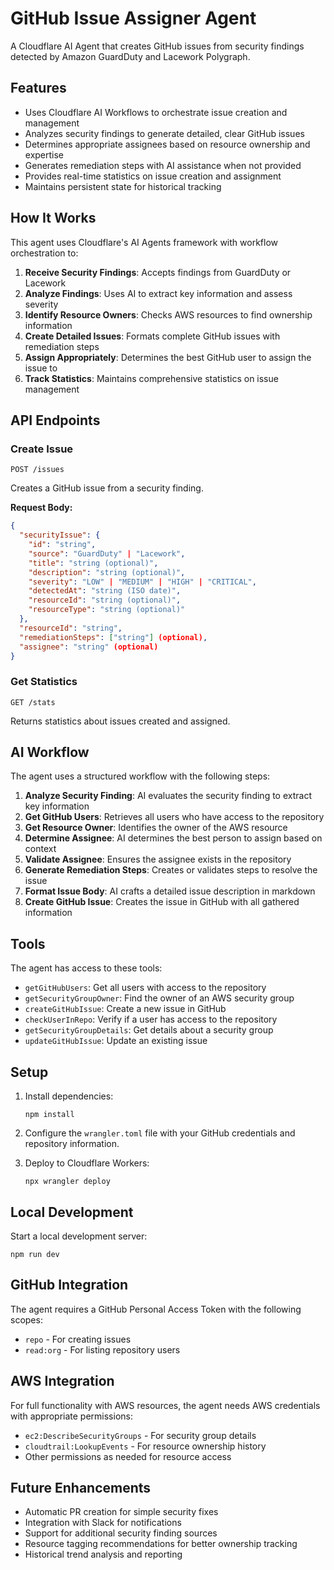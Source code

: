 # GitHub Issue Assigner Agent

A Cloudflare AI Agent that creates GitHub issues from security findings detected by Amazon GuardDuty and Lacework Polygraph.

## Features

- Uses Cloudflare AI Workflows to orchestrate issue creation and management
- Analyzes security findings to generate detailed, clear GitHub issues
- Determines appropriate assignees based on resource ownership and expertise
- Generates remediation steps with AI assistance when not provided
- Provides real-time statistics on issue creation and assignment
- Maintains persistent state for historical tracking

## How It Works

This agent uses Cloudflare's AI Agents framework with workflow orchestration to:

1. **Receive Security Findings**: Accepts findings from GuardDuty or Lacework
2. **Analyze Findings**: Uses AI to extract key information and assess severity
3. **Identify Resource Owners**: Checks AWS resources to find ownership information
4. **Create Detailed Issues**: Formats complete GitHub issues with remediation steps
5. **Assign Appropriately**: Determines the best GitHub user to assign the issue to
6. **Track Statistics**: Maintains comprehensive statistics on issue management

## API Endpoints

### Create Issue
```
POST /issues
```

Creates a GitHub issue from a security finding.

**Request Body:**
```json
{
  "securityIssue": {
    "id": "string",
    "source": "GuardDuty" | "Lacework",
    "title": "string (optional)",
    "description": "string (optional)",
    "severity": "LOW" | "MEDIUM" | "HIGH" | "CRITICAL",
    "detectedAt": "string (ISO date)",
    "resourceId": "string (optional)",
    "resourceType": "string (optional)"
  },
  "resourceId": "string",
  "remediationSteps": ["string"] (optional),
  "assignee": "string" (optional)
}
```

### Get Statistics
```
GET /stats
```

Returns statistics about issues created and assigned.

## AI Workflow

The agent uses a structured workflow with the following steps:

1. **Analyze Security Finding**: AI evaluates the security finding to extract key information
2. **Get GitHub Users**: Retrieves all users who have access to the repository
3. **Get Resource Owner**: Identifies the owner of the AWS resource
4. **Determine Assignee**: AI determines the best person to assign based on context
5. **Validate Assignee**: Ensures the assignee exists in the repository
6. **Generate Remediation Steps**: Creates or validates steps to resolve the issue
7. **Format Issue Body**: AI crafts a detailed issue description in markdown
8. **Create GitHub Issue**: Creates the issue in GitHub with all gathered information

## Tools

The agent has access to these tools:

- `getGitHubUsers`: Get all users with access to the repository
- `getSecurityGroupOwner`: Find the owner of an AWS security group
- `createGitHubIssue`: Create a new issue in GitHub
- `checkUserInRepo`: Verify if a user has access to the repository
- `getSecurityGroupDetails`: Get details about a security group
- `updateGitHubIssue`: Update an existing issue

## Setup

1. Install dependencies:
   ```
   npm install
   ```

2. Configure the `wrangler.toml` file with your GitHub credentials and repository information.

3. Deploy to Cloudflare Workers:
   ```
   npx wrangler deploy
   ```

## Local Development

Start a local development server:
```
npm run dev
```

## GitHub Integration

The agent requires a GitHub Personal Access Token with the following scopes:
- `repo` - For creating issues
- `read:org` - For listing repository users

## AWS Integration

For full functionality with AWS resources, the agent needs AWS credentials with appropriate permissions:
- `ec2:DescribeSecurityGroups` - For security group details
- `cloudtrail:LookupEvents` - For resource ownership history
- Other permissions as needed for resource access

## Future Enhancements

- Automatic PR creation for simple security fixes
- Integration with Slack for notifications
- Support for additional security finding sources
- Resource tagging recommendations for better ownership tracking
- Historical trend analysis and reporting